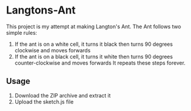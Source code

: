 # Langtons-Ant
This project is my attempt at making Langton's Ant. The Ant follows two simple rules: 
1. If the ant is on a white cell, it turns it black then turns 90 degrees clockwise and moves forwards
2. If the ant is on a black cell, it turns it white then turns 90 degrees counter-clockwise and moves forwards
It repeats these steps forever. 

## Usage
1. Download the ZIP archive and extract it
2. Upload the sketch.js file 
